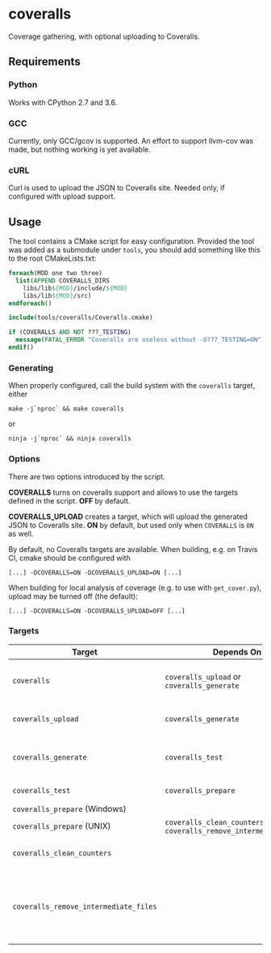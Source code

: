 # coveralls
Coverage gathering, with optional uploading to Coveralls.

## Requirements

### Python

Works with CPython 2.7 and 3.6.

### GCC

Currently, only GCC/gcov is supported. An effort to support llvm-cov was made, but nothing working is yet available.

### cURL

Curl is used to upload the JSON to Coveralls site. Needed only, if configured with upload support.


## Usage

The tool contains a CMake script for easy configuration. Provided the tool was added as a submodule under `tools`, you should add something like this to the root CMakeLists.txt:

```cmake
foreach(MOD one two three)
  list(APPEND COVERALLS_DIRS
    libs/lib${MOD}/include/${MOD}
    libs/lib${MOD}/src)
endforeach()

include(tools/coveralls/Coveralls.cmake)

if (COVERALLS AND NOT ???_TESTING)
  message(FATAL_ERROR "Coveralls are useless without -D???_TESTING=ON")
endif()
```

### Generating

When properly configured, call the build system with the `coveralls` target, either

```shell
make -j`nproc` && make coveralls
```

or

```shell
ninja -j`nproc` && ninja coveralls
```

### Options

There are two options introduced by the script.

**COVERALLS** turns on coveralls support and allows to use the targets defined in the script. **OFF** by default.

**COVERALLS_UPLOAD** creates a target, which will upload the generated JSON to Coveralls site. **ON** by default, but used only when `COVERALLS` is `ON` as well.

By default, no Coveralls targets are available. When building, e.g. on Travis CI, cmake should be configured with

```shell
[...] -DCOVERALLS=ON -DCOVERALLS_UPLOAD=ON [...]
```

When building for local analysis of coverage (e.g. to use with `get_cover.py`), upload may be turned off (the default):

```shell
[...] -DCOVERALLS=ON -DCOVERALLS_UPLOAD=OFF [...]
```

### Targets

| Target | Depends On | Comment |
| ------ | ---------- | ------- |
| `coveralls` | `coveralls_upload` or `coveralls_generate` | Will depend on `coveralls_upload` only, if `COVERALLS_UPLOAD` option is set to `ON`. |
| `coveralls_upload` | `coveralls_generate` | Present only, if  `COVERALLS_UPLOAD` option is set to `ON`. |
| `coveralls_generate` | `coveralls_test` | Will use the counters generated by tests to produce the Coveralls JSON |
| `coveralls_test` | `coveralls_prepare` | Runs the tests through `${CMAKE_CTEST_COMMAND}`. |
| `coveralls_prepare` (Windows) |  | Does nothing |
| `coveralls_prepare` (UNIX) | `coveralls_clean_counters` and `coveralls_remove_intermediate_files` | Calls counter cleanup. |
| `coveralls_clean_counters` |  | Cleans all the GCDA files from build directory. |
| `coveralls_remove_intermediate_files` |  | Removes and re-creates the `gcov` subdirectory of the build directory. This directory is used during `coveralls_generate` to store intermediate files. |
